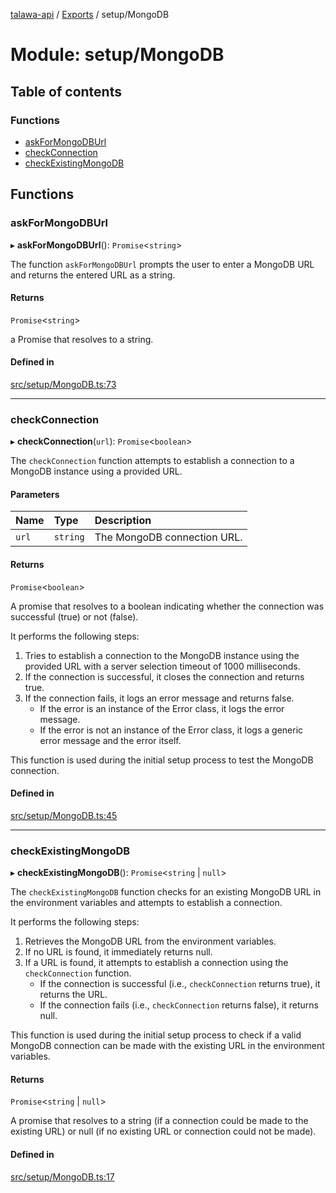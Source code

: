 [talawa-api](../README.md) / [Exports](../modules.md) / setup/MongoDB

# Module: setup/MongoDB

## Table of contents

### Functions

- [askForMongoDBUrl](setup_MongoDB.md#askformongodburl)
- [checkConnection](setup_MongoDB.md#checkconnection)
- [checkExistingMongoDB](setup_MongoDB.md#checkexistingmongodb)

## Functions

### askForMongoDBUrl

▸ **askForMongoDBUrl**(): `Promise`\<`string`\>

The function `askForMongoDBUrl` prompts the user to enter a MongoDB URL and returns the entered URL
as a string.

#### Returns

`Promise`\<`string`\>

a Promise that resolves to a string.

#### Defined in

[src/setup/MongoDB.ts:73](https://github.com/PalisadoesFoundation/talawa-api/blob/9fa6a1c/src/setup/MongoDB.ts#L73)

___

### checkConnection

▸ **checkConnection**(`url`): `Promise`\<`boolean`\>

The `checkConnection` function attempts to establish a connection to a MongoDB instance using a provided URL.

#### Parameters

| Name | Type | Description |
| :------ | :------ | :------ |
| `url` | `string` | The MongoDB connection URL. |

#### Returns

`Promise`\<`boolean`\>

A promise that resolves to a boolean indicating whether the connection was successful (true) or not (false).

It performs the following steps:
1. Tries to establish a connection to the MongoDB instance using the provided URL with a server selection timeout of 1000 milliseconds.
2. If the connection is successful, it closes the connection and returns true.
3. If the connection fails, it logs an error message and returns false.
   - If the error is an instance of the Error class, it logs the error message.
   - If the error is not an instance of the Error class, it logs a generic error message and the error itself.

This function is used during the initial setup process to test the MongoDB connection.

#### Defined in

[src/setup/MongoDB.ts:45](https://github.com/PalisadoesFoundation/talawa-api/blob/9fa6a1c/src/setup/MongoDB.ts#L45)

___

### checkExistingMongoDB

▸ **checkExistingMongoDB**(): `Promise`\<`string` \| ``null``\>

The `checkExistingMongoDB` function checks for an existing MongoDB URL in the environment variables and attempts to establish a connection.

It performs the following steps:
1. Retrieves the MongoDB URL from the environment variables.
2. If no URL is found, it immediately returns null.
3. If a URL is found, it attempts to establish a connection using the `checkConnection` function.
   - If the connection is successful (i.e., `checkConnection` returns true), it returns the URL.
   - If the connection fails (i.e., `checkConnection` returns false), it returns null.

This function is used during the initial setup process to check if a valid MongoDB connection can be made with the existing URL in the environment variables.

#### Returns

`Promise`\<`string` \| ``null``\>

A promise that resolves to a string (if a connection could be made to the existing URL) or null (if no existing URL or connection could not be made).

#### Defined in

[src/setup/MongoDB.ts:17](https://github.com/PalisadoesFoundation/talawa-api/blob/9fa6a1c/src/setup/MongoDB.ts#L17)
